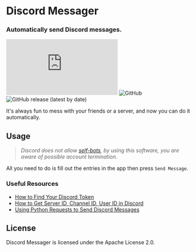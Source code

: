 # Discord Messager

### Automatically send Discord messages.

![GitHub file size in bytes](https://img.shields.io/github/size/joshjkk/discord-messager/script.py) ![GitHub](https://img.shields.io/github/license/joshjkk/discord-messager) ![GitHub release (latest by date)](https://img.shields.io/github/v/release/joshjkk/discord-messager)

It's always fun to mess with your friends or a server, and now you can do it automatically.

## Usage

> *Discord does not allow [self-bots](https://support.discord.com/hc/en-us/articles/115002192352-Automated-user-accounts-self-bots-), by using this software, you are aware of possible account termination.*

All you need to do is fill out the entries in the app then press ```Send Message```.

### Useful Resources

* [How to Find Your Discord Token](https://www.youtube.com/watch?v=YEgFvgg7ZPI)
* [How to Get Server ID, Channel ID, User ID in Discord](https://www.youtube.com/watch?v=NLWtSHWKbAI)
* [Using Python Requests to Send Discord Messages](https://youtu.be/DArlLAq56Mo?t=56)

## License

Discord Messager is licensed under the Apache License 2.0.
